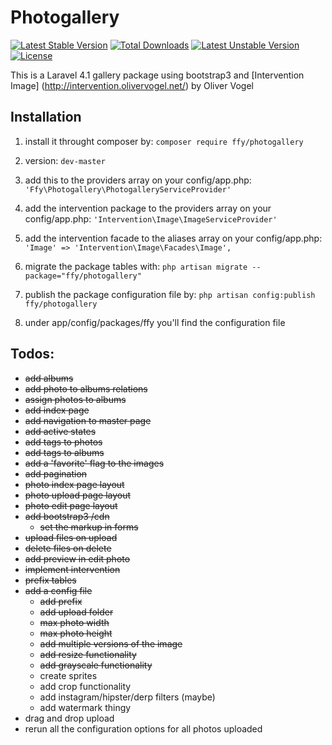 Photogallery
============
[![Latest Stable Version](https://poser.pugx.org/ffy/photogallery/v/stable.png)](https://packagist.org/packages/ffy/photogallery) [![Total Downloads](https://poser.pugx.org/ffy/photogallery/downloads.png)](https://packagist.org/packages/ffy/photogallery) [![Latest Unstable Version](https://poser.pugx.org/ffy/photogallery/v/unstable.png)](https://packagist.org/packages/ffy/photogallery) [![License](https://poser.pugx.org/ffy/photogallery/license.png)](https://packagist.org/packages/ffy/photogallery)

This is a Laravel 4.1 gallery package using bootstrap3 and [Intervention Image] (http://intervention.olivervogel.net/) by Oliver Vogel

Installation
------------
1. install it throught composer by:
``composer require ffy/photogallery``

2. version:
``dev-master``

3. add this to the providers array on your config/app.php:
``'Ffy\Photogallery\PhotogalleryServiceProvider'``

4. add the intervention package to the providers array on your config/app.php:
``'Intervention\Image\ImageServiceProvider'``

5. add the intervention facade to the aliases array on your config/app.php:
``'Image' => 'Intervention\Image\Facades\Image',``

6. migrate the package tables with:
``php artisan migrate --package="ffy/photogallery"``

7. publish the package configuration file by:
``php artisan config:publish ffy/photogallery``

8. under app/config/packages/ffy you'll find the configuration file

Todos:
-------
- ~~add albums~~
- ~~add photo to albums relations~~
- ~~assign photos to albums~~
- ~~add index page~~
- ~~add navigation to master page~~
- ~~add active states~~
- ~~add tags to photos~~
- ~~add tags to albums~~
- ~~add a 'favorite' flag to the images~~
- ~~add pagination~~
- ~~photo index page layout~~
- ~~photo upload page layout~~
- ~~photo edit page layout~~
- ~~add bootstrap3 /cdn~~
  * ~~set the markup in forms~~
- ~~upload files on upload~~
- ~~delete files on delete~~
- ~~add preview in edit photo~~
- ~~implement intervention~~
- ~~prefix tables~~
- ~~add a config file~~
  * ~~add prefix~~
  * ~~add upload folder~~
  * ~~max photo width~~
  * ~~max photo height~~
  * ~~add multiple versions of the image~~
  * ~~add resize functionality~~
  * ~~add grayscale functionality~~
  * create sprites
  * add crop functionality
  * add instagram/hipster/derp filters (maybe)
  * add watermark thingy
- drag and drop upload
- rerun all the configuration options for all photos uploaded
